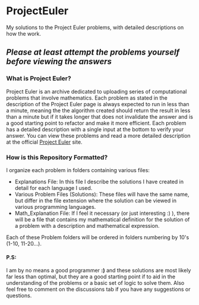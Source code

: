 # ProjectEuler
My solutions to the Project Euler problems, with detailed descriptions on how the work.

## ***Please at least attempt the problems yourself before viewing the answers***

### What is Project Euler?
Project Euler is an archive dedicated to uploading series of computational problems that involve mathematics.
Each problem as stated in the description of the Project Euler page is always expected to run in less than a 
minute, meaning the the algorithm created should return the result in less than a minute but if it takes longer
that does not invalidate the answer and is a good starting point to refactor and make it more efficient. Each 
problem has a detailed description with a single input at the bottom to verify your answer. You can view these 
problems and read a more detailed description at the official [Project Euler](https://projecteuler.net/) site.

### How is this Repository Formatted?
I organize each problem in folders containing various files:
- Explanations File: In this file I describe the solutions I have created in detail for each language I used.
- Various Problem Files (Solutions): These files will have the same name, but differ in the file extension where
the solution can be viewed in various programming languages.
- Math_Explanation File: If I feel it necessary (or just interesting :) ), there will be a file that contains my 
mathematical definition for the solution of a problem with a description and mathematical expression.

Each of these Problem folders will be ordered in folders numbering by 10's (1-10, 11-20...).

#### P.S: 
I am by no means a good programmer **:)** and these solutions are most likely far less than optimal, but they
are a good starting point if to aid in the understanding of the problems or a basic set of logic to solve them.
Also feel free to comment on the discussions tab if you have any suggestions or questions.

